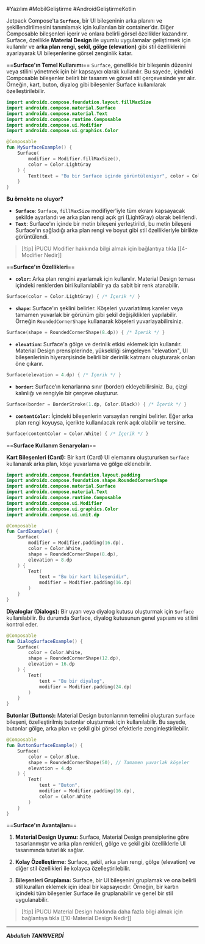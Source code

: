 #Yazılım #MobilGeliştirme #AndroidGeliştirmeKotlin 


Jetpack Compose'ta **`Surface`**, bir UI bileşeninin arka planını ve şekillendirilmesini tanımlamak için kullanılan bir container’dır. Diğer Composable bileşenleri içerir ve onlara belirli görsel özellikler kazandırır. Surface, özellikle **Material Design** ile uyumlu uygulamalar geliştirmek için kullanılır ve **arka plan rengi, şekil, gölge (elevation)** gibi stil özelliklerini ayarlayarak UI bileşenlerine görsel zenginlik katar.

==**Surface'ın Temel Kullanımı**==
`Surface`, genellikle bir bileşenin düzenini veya stilini yönetmek için bir kapsayıcı olarak kullanılır. Bu sayede, içindeki Composable bileşenler belirli bir tasarım ve görsel stil çerçevesinde yer alır. Örneğin, kart, buton, diyalog gibi bileşenler Surface kullanılarak özelleştirilebilir.

```kotlin
import androidx.compose.foundation.layout.fillMaxSize
import androidx.compose.material.Surface
import androidx.compose.material.Text
import androidx.compose.runtime.Composable
import androidx.compose.ui.Modifier
import androidx.compose.ui.graphics.Color

@Composable
fun MySurfaceExample() {
    Surface(
        modifier = Modifier.fillMaxSize(),
        color = Color.LightGray
    ) {
        Text(text = "Bu bir Surface içinde görüntüleniyor", color = Color.Black)
    }
}

```

**Bu örnekte ne oluyor?**
- **`Surface`**: `Surface`, `fillMaxSize` modifiyer'iyle tüm ekranı kapsayacak şekilde ayarlandı ve arka plan rengi açık gri (LightGray) olarak belirlendi.
- **`Text`**: Surface'ın içinde bir metin bileşeni yerleştirildi, bu metin bileşeni Surface'ın sağladığı arka plan rengi ve boyut gibi stil özellikleriyle birlikte görüntülendi.


> [!tip] İPUCU
> Modifier hakkında bilgi almak için bağlantıya tıkla [[4-Modifier Nedir]]




==**Surface'ın Özellikleri**==

-  **`color`:** Arka plan rengini ayarlamak için kullanılır. Material Design teması içindeki renklerden biri kullanılabilir ya da sabit bir renk atanabilir.
```kotlin
Surface(color = Color.LightGray) { /* İçerik */ }
```

- **`shape`:** Surface'ın şeklini belirler. Köşeleri yuvarlatılmış kareler veya tamamen yuvarlak bir görünüm gibi şekil değişiklikleri yapılabilir. Örneğin `RoundedCornerShape` kullanarak köşeleri yuvarlayabilirsiniz.
```kotlin
Surface(shape = RoundedCornerShape(8.dp)) { /* İçerik */ }
```

- **`elevation`:** Surface'a gölge ve derinlik etkisi eklemek için kullanılır. Material Design prensiplerinde, yüksekliği simgeleyen "elevation", UI bileşenlerinin hiyerarşisinde belirli bir derinlik katmanı oluşturarak onları öne çıkarır.
```kotlin
Surface(elevation = 4.dp) { /* İçerik */ }
```

- **`border`:** Surface’ın kenarlarına sınır (border) ekleyebilirsiniz. Bu, çizgi kalınlığı ve rengiyle bir çerçeve oluşturur.
```kotlin
Surface(border = BorderStroke(1.dp, Color.Black)) { /* İçerik */ }
```

- **`contentColor`:** İçindeki bileşenlerin varsayılan rengini belirler. Eğer arka plan rengi koyuysa, içerikte kullanılacak renk açık olabilir ve tersine.
 ```kotlin
 Surface(contentColor = Color.White) { /* İçerik */ }

```

==**Surface Kullanım Senaryoları**==

**Kart Bileşenleri (Card):** Bir kart (Card) UI elemanını oluştururken `Surface` kullanarak arka plan, köşe yuvarlama ve gölge eklenebilir.

```kotlin
import androidx.compose.foundation.layout.padding
import androidx.compose.foundation.shape.RoundedCornerShape
import androidx.compose.material.Surface
import androidx.compose.material.Text
import androidx.compose.runtime.Composable
import androidx.compose.ui.Modifier
import androidx.compose.ui.graphics.Color
import androidx.compose.ui.unit.dp

@Composable
fun CardExample() {
    Surface(
        modifier = Modifier.padding(16.dp),
        color = Color.White,
        shape = RoundedCornerShape(8.dp),
        elevation = 8.dp
    ) {
        Text(
            text = "Bu bir kart bileşenidir",
            modifier = Modifier.padding(16.dp)
        )
    }
}

```

**Diyaloglar (Dialogs):** Bir uyarı veya diyalog kutusu oluşturmak için `Surface` kullanılabilir. Bu durumda Surface, diyalog kutusunun genel yapısını ve stilini kontrol eder.

```kotlin
@Composable
fun DialogSurfaceExample() {
    Surface(
        color = Color.White,
        shape = RoundedCornerShape(12.dp),
        elevation = 16.dp
    ) {
        Text(
            text = "Bu bir diyalog",
            modifier = Modifier.padding(24.dp)
        )
    }
}

```

**Butonlar (Buttons):** Material Design butonlarının temelini oluşturan `Surface` bileşeni, özelleştirilmiş butonlar oluşturmak için kullanılabilir. Bu sayede, butonlar gölge, arka plan ve şekil gibi görsel efektlerle zenginleştirilebilir.

```kotlin
@Composable
fun ButtonSurfaceExample() {
    Surface(
        color = Color.Blue,
        shape = RoundedCornerShape(50), // Tamamen yuvarlak köşeler
        elevation = 4.dp
    ) {
        Text(
            text = "Buton",
            modifier = Modifier.padding(16.dp),
            color = Color.White
        )
    }
}

```

==**Surface'ın Avantajları**==

1. **Material Design Uyumu:** Surface, Material Design prensiplerine göre tasarlanmıştır ve arka plan renkleri, gölge ve şekil gibi özelliklerle UI tasarımında tutarlılık sağlar.
    
2. **Kolay Özelleştirme:** Surface, şekil, arka plan rengi, gölge (elevation) ve diğer stil özellikleri ile kolayca özelleştirilebilir.
    
3. **Bileşenleri Gruplama:** Surface, bir UI bileşenini gruplamak ve ona belirli stil kuralları eklemek için ideal bir kapsayıcıdır. Örneğin, bir kartın içindeki tüm bileşenler Surface ile gruplanabilir ve genel bir stil uygulanabilir.


> [!tip] İPUCU
> Material Design hakkında daha fazla bilgi almak için bağlantıya tıkla [[10-Material Design Nedir]]

***
***Abdullah TANRIVERDİ***

